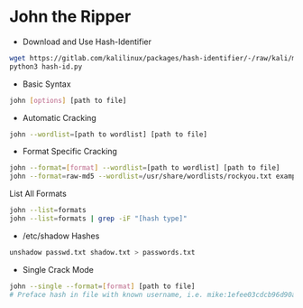 # John the Ripper

* Download and Use Hash-Identifier

```bash
wget https://gitlab.com/kalilinux/packages/hash-identifier/-/raw/kali/master/hash-id.py
python3 hash-id.py
```

* Basic Syntax

```bash
john [options] [path to file]
```

* Automatic Cracking

```bash
john --wordlist=[path to wordlist] [path to file]
```

* Format Specific Cracking

```bash
john --format=[format] --wordlist=[path to wordlist] [path to file]
john --format=raw-md5 --wordlist=/usr/share/wordlists/rockyou.txt example.txt
```

List All Formats

```bash
john --list=formats
john --list=formats | grep -iF "[hash type]"
```

* /etc/shadow Hashes

```bash
unshadow passwd.txt shadow.txt > passwords.txt
```

* Single Crack Mode

```bash
john --single --format=[format] [path to file]
# Preface hash in file with known username, i.e. mike:1efee03cdcb96d90ad48ccc7b8666033
```
